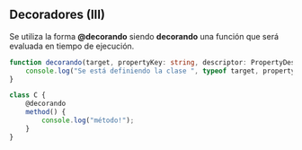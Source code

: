 ## Decoradores (III)

Se utiliza la forma **@decorando** siendo **decorando** una función que será evaluada en tiempo de ejecución.

```typescript
function decorando(target, propertyKey: string, descriptor: PropertyDescriptor) {
    console.log("Se está definiendo la clase ", typeof target, propertyKey, descriptor); // function
}

class C {
    @decorando
    method() {
        console.log("método!");
    }
}
```
